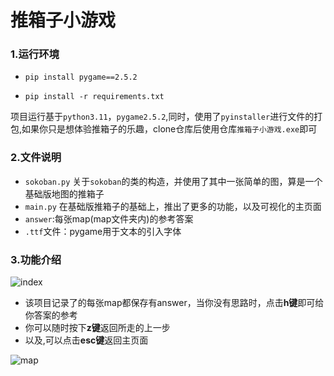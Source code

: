 # 推箱子小游戏

### 1.运行环境

- `pip install pygame==2.5.2`

- `pip install -r requirements.txt`

项目运行基于`python3.11`，`pygame2.5.2`,同时，使用了`pyinstaller`进行文件的打包,如果你只是想体验推箱子的乐趣，clone仓库后使用仓库`推箱子小游戏.exe`即可

### 2.文件说明

- `sokoban.py`  关于`sokoban`的类的构造，并使用了其中一张简单的图，算是一个基础版地图的推箱子
- `main.py` 在基础版推箱子的基础上，推出了更多的功能，以及可视化的主页面
- `answer`:每张map(map文件夹内)的参考答案
- `.ttf`文件：pygame用于文本的引入字体				

### 3.功能介绍

![index](https://s2.loli.net/2024/05/25/m2RPhnI8l5s6YEM.png)

- 该项目记录了的每张map都保存有answer，当你没有思路时，点击**h键**即可给你答案的参考
- 你可以随时按下**z键**返回所走的上一步
- 以及,可以点击**esc键**返回主页面

![map](https://s2.loli.net/2024/05/25/GP3eJ7liELozDVr.png)